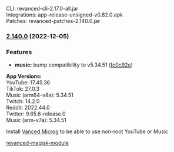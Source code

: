 CLI: revanced-cli-2.17.0-all.jar  
Integrations: app-release-unsigned-v0.82.0.apk  
Patches: revanced-patches-2.140.0.jar  

### [2.140.0](https://github.com/revanced/revanced-patches/compare/v2.139.0...v2.140.0) (2022-12-05)
### Features
* **music:** bump compatibility to v5.34.51 ([fc0c92e](https://github.com/revanced/revanced-patches/commit/fc0c92e2b68a2d93a02f4577aeb864955b1b5701))

  
**App Versions:**  
YouTube: 17.45.36  
TikTok: 27.0.3  
Music (arm64-v8a): 5.34.51  
Twitch: 14.2.0  
Reddit: 2022.44.0  
Twitter: 9.65.6-release.0  
Music (arm-v7a): 5.34.51  

Install [Vanced Microg](https://github.com/TeamVanced/VancedMicroG/releases) to be able to use non-root YouTube or Music  

[revanced-magisk-module](https://github.com/j-hc/revanced-magisk-module)  
